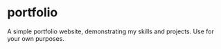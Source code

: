 # portfolio
A simple portfolio website, demonstrating my skills and projects. Use for your own purposes.
